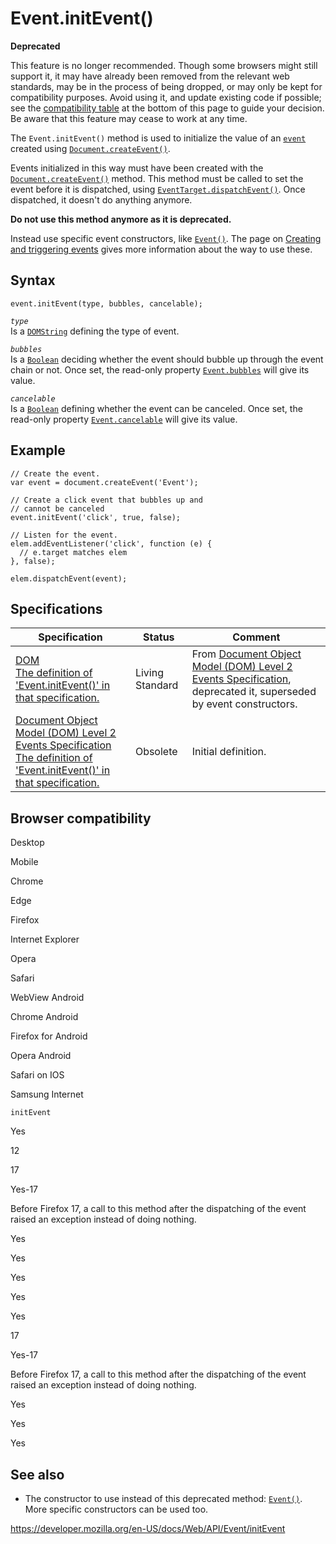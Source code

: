Event.initEvent()
=================

**Deprecated**

This feature is no longer recommended. Though some browsers might still support it, it may have already been removed from the relevant web standards, may be in the process of being dropped, or may only be kept for compatibility purposes. Avoid using it, and update existing code if possible; see the [compatibility table](#browser_compatibility) at the bottom of this page to guide your decision. Be aware that this feature may cease to work at any time.

The `Event.initEvent()` method is used to initialize the value of an [`event`](../event) created using [`Document.createEvent()`](../document/createevent).

Events initialized in this way must have been created with the [`Document.createEvent()`](../document/createevent) method. This method must be called to set the event before it is dispatched, using [`EventTarget.dispatchEvent()`](../eventtarget/dispatchevent). Once dispatched, it doesn't do anything anymore.

**Do not use this method anymore as it is deprecated.**

Instead use specific event constructors, like [`Event()`](event). The page on [Creating and triggering events](https://developer.mozilla.org/en-US/docs/Web/Events/Creating_and_triggering_events) gives more information about the way to use these.

Syntax
------

    event.initEvent(type, bubbles, cancelable);

*`type`*  
Is a [`DOMString`](../domstring) defining the type of event.

*`bubbles`*  
Is a [`Boolean`](https://developer.mozilla.org/en-US/docs/Web/JavaScript/Reference/Global_Objects/Boolean) deciding whether the event should bubble up through the event chain or not. Once set, the read-only property [`Event.bubbles`](bubbles) will give its value.

*`cancelable`*  
Is a [`Boolean`](https://developer.mozilla.org/en-US/docs/Web/JavaScript/Reference/Global_Objects/Boolean) defining whether the event can be canceled. Once set, the read-only property [`Event.cancelable`](cancelable) will give its value.

Example
-------

    // Create the event.
    var event = document.createEvent('Event');

    // Create a click event that bubbles up and
    // cannot be canceled 
    event.initEvent('click', true, false);

    // Listen for the event.
    elem.addEventListener('click', function (e) {
      // e.target matches elem
    }, false);

    elem.dispatchEvent(event);

Specifications
--------------

<table><thead><tr class="header"><th>Specification</th><th>Status</th><th>Comment</th></tr></thead><tbody><tr class="odd"><td><a href="https://dom.spec.whatwg.org/#dom-event-initevent">DOM<br />
<span class="small">The definition of 'Event.initEvent()' in that specification.</span></a></td><td><span class="spec-living">Living Standard</span></td><td>From <a href="https://www.w3.org/TR/DOM-Level-2-Events/events.html">Document Object Model (DOM) Level 2 Events Specification</a>, deprecated it, superseded by event constructors.</td></tr><tr class="even"><td><a href="https://www.w3.org/TR/DOM-Level-2-Events/events.html#Events-Event-initEvent">Document Object Model (DOM) Level 2 Events Specification<br />
<span class="small">The definition of 'Event.initEvent()' in that specification.</span></a></td><td><span class="spec-obsolete">Obsolete</span></td><td>Initial definition.</td></tr></tbody></table>

Browser compatibility
---------------------

Desktop

Mobile

Chrome

Edge

Firefox

Internet Explorer

Opera

Safari

WebView Android

Chrome Android

Firefox for Android

Opera Android

Safari on IOS

Samsung Internet

`initEvent`

Yes

12

17

Yes-17

Before Firefox 17, a call to this method after the dispatching of the event raised an exception instead of doing nothing.

Yes

Yes

Yes

Yes

Yes

17

Yes-17

Before Firefox 17, a call to this method after the dispatching of the event raised an exception instead of doing nothing.

Yes

Yes

Yes

See also
--------

-   The constructor to use instead of this deprecated method: [`Event()`](event). More specific constructors can be used too.

<a href="https://developer.mozilla.org/en-US/docs/Web/API/Event/initEvent" class="_attribution-link">https://developer.mozilla.org/en-US/docs/Web/API/Event/initEvent</a>
